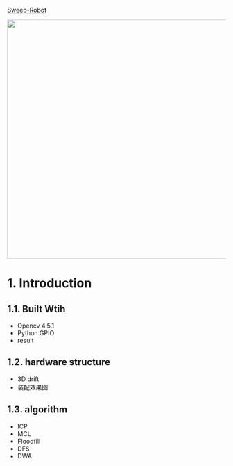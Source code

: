 
[Sweep-Robot](https://github.com/quboyue/Sweep-Robot-Team36)

<img width="550" height="550" src="https://github.com/GANTIAN-hub405/picutre/blob/main/sweep-robot.jpg"/></div>

 

# 1. Introduction

## 1.1. Built Wtih

- Opencv 4.5.1
- Python GPIO
- result

## 1.2. hardware structure 
- 3D drift
- 装配效果图

## 1.3. algorithm 
 - ICP
 - MCL
 - Floodfill
 - DFS 
 - DWA
